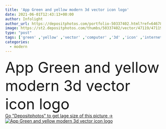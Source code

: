 ```yaml
---
title: 'App Green and yellow modern 3d vector icon logo'
date: 2021-06-01T12:43:13+00:00
author: Infolight
author_url: https://depositphotos.com/portfolio-50337402.html?ref=64678756
image: https://st2.depositphotos.com/thumbs/50337402/vector/47119/471193656/api_thumb_450.jpg?forcejpeg=true
type: "post"
tags: ['green' ,'yellow' ,'vector' ,'computer' ,'3d' ,'icon' ,'internet' ,'coding' ,'logo' ,'computing' ,'programming' ,'browser' ,'app' ,'eps' ,'premium' ]
categories: 
  - modern
---
```

<div aling="center">
            <font size="60"> App Green and yellow modern 3d vector icon logo</font>   
</div>
<div>
    <a href='https://st2.depositphotos.com/thumbs/50337402/vector/47119/471193656/api_thumb_450.jpg?forcejpeg=true?ref=64678756' target=_blank > Go "Depositphotos" to get lage size of this picture ->
        <img href='https://st2.depositphotos.com/thumbs/50337402/vector/47119/471193656/api_thumb_450.jpg?forcejpeg=true?ref=64678756' src='https://st2.depositphotos.com/50337402/47119/v/950/depositphotos_471193656-stock-illustration-app-green-yellow-modern-vector.jpg?forcejpeg=true' alt='App Green and yellow modern 3d vector icon logo' >
    </a>
</div>
